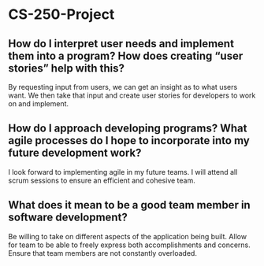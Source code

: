 # CS-250-Project
## How do I interpret user needs and implement them into a program? How does creating “user stories” help with this?
By requesting input from users, we can get an insight as to what users want. We then take that input and create user stories
for developers to work on and implement. 

## How do I approach developing programs? What agile processes do I hope to incorporate into my future development work?
I look forward to implementing agile in my future teams. I will attend all scrum sessions to ensure an efficient and cohesive team.

## What does it mean to be a good team member in software development?
Be willing to take on different aspects of the application being built. Allow for team to be able to freely express both accomplishments
and concerns. Ensure that team members are not constantly overloaded. 
